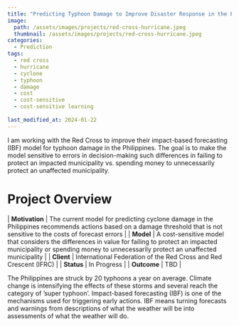 ```yaml
---
title: "Predicting Typhoon Damage to Improve Disaster Response in the Philippines"
image: 
  path: /assets/images/projects/red-cross-hurricane.jpeg
  thumbnail: /assets/images/projects/red-cross-hurricane.jpeg
categories:
  - Prediction
tags:
  - red cross
  - hurricane
  - cyclone
  - typhoon
  - damage
  - cost
  - cost-sensitive
  - cost-sensitive learning
  
last_modified_at: 2024-01-22
---
```


I am working with the Red Cross to improve their impact-based forecasting (IBF) model for typhoon damage in the Philippines. The goal is to make the model sensitive to errors in decision-making such differences in failing to protect an impacted municipality vs. spending money to unnecessarily protect an unaffected municipality.

# Project Overview

| **Motivation** | The current model for predicting cyclone damage in the Philippines recommends actions based on a damage threshold that is not sensitive to the costs of forecast errors |
| **Model** | A cost-sensitive model that considers the differences in value for failing to protect an impacted municipality or spending money to unnecessarily protect an unaffected municipality |
| **Client** | International Federation of the Red Cross and Red Crescent (IFRC) |
| **Status** | In Progress |
| **Outcome** | TBD |

The Philippines are struck by 20 typhoons a year on average. Climate change is intensifying the effects of these storms and several reach the category of ’super typhoon’. Impact-based forecasting (IBF) is one of the mechanisms used for triggering early actions. IBF means turning forecasts and warnings from descriptions of what the weather will be into assessments of what the weather will do.